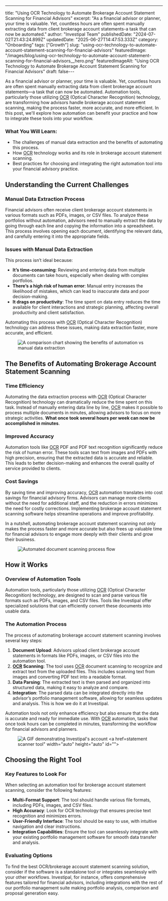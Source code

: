 ---
title: "Using OCR Technology to Automate Brokerage Account Statement Scanning for Financial Advisors"
excerpt: "As a financial advisor or planner, your time is valuable. Yet, countless hours are often spent manually extracting data from client brokerage account statements-a task that can now be automated."
author: "Investipal Team"
publishedDate: "2024-07-02T21:43:24.899Z"
updatedDate: "2025-06-27T14:47:53.333Z"
category: "Onboarding"
tags: ["Growth"]
slug: "using-ocr-technology-to-automate-account-statement-scanning-for-financial-advisors"
featuredImage: "/images/blog/using-ocr-technology-to-automate-account-statement-scanning-for-financial-advisors__hero.png"
featuredImageAlt: "Using OCR Technology to Automate Brokerage Account Statement Scanning for Financial Advisors"
draft: false---
<p id="">As a financial advisor or planner, your time is valuable. Yet, countless hours are often spent manually extracting data from client brokerage account statements—a task that can now be automated. Automation tools, particularly those utilizing <a href="/features/automated-statement-scanner">OCR</a> (Optical Character Recognition) technology, are transforming how advisors handle brokerage account statement scanning, making the process faster, more accurate, and more efficient. In this post, we'll explore how automation can benefit your practice and how to integrate these tools into your workflow.</p><h3 id="">What You Will Learn:</h3><ul id=""><li id="">The challenges of manual data extraction and the benefits of automating this process.</li><li id="">How <a href="/features/automated-statement-scanner">OCR</a> technology works and its role in brokerage account statement scanning.</li><li id="">Best practices for choosing and integrating the right automation tool into your financial advisory practice.</li></ul><h2 id="">Understanding the Current Challenges</h2><h3 id="">Manual Data Extraction Process</h3><p id="">Financial advisors often receive client brokerage account statements in various formats such as PDFs, images, or CSV files. To analyze these portfolios without automation, advisors need to manually extract the data by going through each line and copying the information into a spreadsheet. This process involves opening each document, identifying the relevant data, and carefully entering it into the appropriate fields.</p><h3 id="">Issues with Manual Data Extraction</h3><p id="">This process isn’t ideal because:</p><ul id=""><li id=""><strong id="">It’s time-consuming</strong>: Reviewing and entering data from multiple documents can take hours, especially when dealing with complex portfolios.</li><li id=""><strong id="">There’s a high risk of human error</strong>: Manual entry increases the likelihood of mistakes, which can lead to inaccurate data and poor decision-making.</li><li id=""><strong id="">It drags on productivity</strong>: The time spent on data entry reduces the time available for client interactions and strategic planning, affecting overall productivity and client satisfaction.</li></ul><p id="">Automating this process with <a href="/features/automated-statement-scanner">OCR</a> (Optical Character Recognition) technology can address these issues, making data extraction faster, more accurate, and efficient.</p><figure id="" class="w-richtext-figure-type-image w-richtext-align-fullwidth" style="max-width:2240px" data-rt-type="image" data-rt-align="fullwidth" data-rt-max-width="2240px"><div id=""><img src="/images/blog/using-ocr-technology-to-automate-account__66e20330f0f057c390c1d4e8_6684771d0349a7ab687b597b_.png" loading="lazy" alt="A comparison chart showing the benefits of automation vs manual data extraction" width="auto" height="auto" id=""></div></figure><h2 id="">The Benefits of Automating Brokerage Account Statement Scanning</h2><h3 id="">Time Efficiency</h3><p id="">Automating the data extraction process with <a href="/features/automated-statement-scanner">OCR</a> (Optical Character Recognition) technology can dramatically reduce the time spent on this task. Instead of manually entering data line by line, <a href="/features/automated-statement-scanner">OCR</a> makes it possible to process multiple documents in minutes, allowing advisors to focus on more strategic activities. <strong id="">What once took several hours per week can now be accomplished in minutes</strong>.</p><h3 id="">Improved Accuracy</h3><p id="">Automation tools like <a href="/features/automated-statement-scanner">OCR</a> PDF and PDF text recognition significantly reduce the risk of human error. These tools scan text from images and PDFs with high precision, ensuring that the extracted data is accurate and reliable. This leads to better decision-making and enhances the overall quality of service provided to clients.</p><h3 id="">Cost Savings</h3><p id="">By saving time and improving accuracy, <a href="/features/automated-statement-scanner">OCR</a> automation translates into cost savings for financial advisory firms. Advisors can manage more clients without the need for additional staff, and the reduction in errors minimizes the need for costly corrections. Implementing brokerage account statement scanning software helps streamline operations and improve profitability.</p><p id="">In a nutshell, automating brokerage account statement scanning not only makes the process faster and more accurate but also frees up valuable time for financial advisors to engage more deeply with their clients and grow their business.</p><figure id="" class="w-richtext-figure-type-image w-richtext-align-fullwidth" data-rt-type="image" data-rt-align="fullwidth"><div id=""><img src="/images/blog/using-ocr-technology-to-automate-account__66e20330f0f057c390c1d4e5_668465d029d633d2da030336_.png" loading="lazy" alt="Automated document scanning process flow" width="auto" height="auto" id=""></div></figure><h2 id="">How it Works</h2><h3 id="">Overview of Automation Tools</h3><p id="">Automation tools, particularly those utilizing <a href="/features/automated-statement-scanner">OCR</a> (Optical Character Recognition) technology, are designed to scan and parse various file formats such as PDFs, images, and CSV files. Tools like Investipal offer specialized solutions that can efficiently convert these documents into usable data.</p><h3 id="">The Automation Process</h3><p id="">The process of automating brokerage account statement scanning involves several key steps:</p><ol id=""><li id=""><strong id="">Document Upload</strong>: Advisors upload client brokerage account statements in formats like PDFs, images, or CSV files into the automation tool.</li><li id=""><strong id=""><a href="/features/automated-statement-scanner">OCR</a> Scanning</strong>: The tool uses <a href="/features/automated-statement-scanner">OCR</a> document scanning to recognize and extract text from the uploaded files. This includes scanning text from images and converting PDF text into a readable format.</li><li id=""><strong id="">Data Parsing</strong>: The extracted text is then parsed and organized into structured data, making it easy to analyze and compare.</li><li id=""><strong id="">Integration</strong>: The parsed data can be integrated directly into the advisor’s portfolio management software, allowing for seamless updates and analysis. This is how we do it at Investipal.</li></ol><p id="">Automation tools not only enhance efficiency but also ensure that the data is accurate and ready for immediate use. With <a href="/features/automated-statement-scanner">OCR</a> automation, tasks that once took hours can be completed in minutes, transforming the workflow for financial advisors and planners.</p><figure id="" class="w-richtext-figure-type-image w-richtext-align-fullwidth" data-rt-type="image" data-rt-align="fullwidth"><div id=""><img src="/images/blog/using-ocr-technology-to-automate-account__66e20330f0f057c390c1d4f3_66846ecf61bbc87e62419bed_.gif" loading="lazy" alt="A GIF demonstrating Investipal's account <a href="/features/automated-statement-scanner">statement scanner</a> tool" width="auto" height="auto" id=""></div></figure><h2 id="">Choosing the Right Tool</h2><h3 id="">Key Features to Look For</h3><p id="">When selecting an automation tool for brokerage account statement scanning, consider the following features:</p><ul id=""><li id=""><strong id="">Multi-Format Support</strong>: The tool should handle various file formats, including PDFs, images, and CSV files.</li><li id=""><strong id="">High Accuracy</strong>: Look for OCR technology that ensures precise text recognition and minimizes errors.</li><li id=""><strong id="">User-Friendly Interface</strong>: The tool should be easy to use, with intuitive navigation and clear instructions.</li><li id=""><strong id="">Integration Capabilities</strong>: Ensure the tool can seamlessly integrate with your existing portfolio management software for smooth data transfer and analysis.</li></ul><h3 id="">Evaluating Options</h3><p id="">To find the best OCR/brokerage account statement scanning solution, consider if the software is a standalone tool or integrates seamlessly with your other workflows. Investipal, for instance, offers comprehensive features tailored for financial advisors, including integrations with the rest of our portfolio management suite making portfolio analysis, comparison and proposal generation easy.</p>